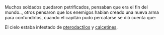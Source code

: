 
Muchos soldados quedaron petrificados, pensaban que era el fin del mundo.., 
otros pensaron que los enemigos habian creado una nueva arma para confundirlos,
cuando el capitán pudo percatarse se dió cuenta que:

El cielo estaba infestado de [pterodactilos](https://www.youtube.com/watch?v=gLgrIipmT9Q) y [calcetines](..calcetines/calcetines.md).
